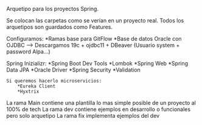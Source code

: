 Arquetipo para los proyectos Spring.

Se colocan las carpetas como se verían en un proyecto real.
Todos los arquetipos son guardados como Features.

Configuramos:
    *Ramas base para GitFlow
    *Base de datos Oracle con OJDBC --> Descargamos 19c + ojdbc11 + DBeaver (Usuario system + password Alpa...)

Spring Inizializr:
    *Spring Boot Dev Tools
    *Lombok
    *Spring Web
    *Spring Data JPA
    *Oracle Driver
    *Spring Security
    *Validation

    Si queremos hacerlo microservicios:
        *Eureka Client
        *Hyxtrix


La rama Main contiene una plantilla lo mas simple posible de un proyecto al 100% de tech
La rama dev contiene ejemplos en desarrollo o funcionales pero solo arquetipo
La rama fix implementa ejemplos del dev

